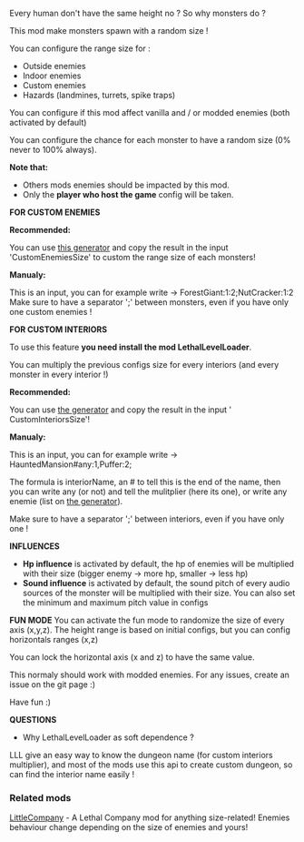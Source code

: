 Every human don't have the same height no ? So why monsters do ?

This mod make monsters spawn with a random size !

You can configure the range size for :

- Outside enemies
- Indoor enemies
- Custom enemies
- Hazards (landmines, turrets, spike traps)

You can configure if this mod affect vanilla and / or modded enemies (both activated by default)

You can configure the chance for each monster to have a random size (0% never to 100% always).

**Note that:**

- Others mods enemies should be impacted by this mod.
- Only the **player who host the game** config will be taken.

**FOR CUSTOM ENEMIES**

**Recommended:**

You can use [this generator](https://wexop.github.io/RandomEnemiesSizeCustomGeneraror) and copy the result in the
input 'CustomEnemiesSize' to custom the range size of each monsters!

**Manualy:**

This is an input, you can for example write -> ForestGiant:1:2;NutCracker:1:2 Make sure to have a separator ';' between
monsters, even if you have only one custom enemies !

**FOR CUSTOM INTERIORS**

To use this feature **you need install the mod LethalLevelLoader**.

You can multiply the previous configs size for every interiors (and every monster in every interior !)

**Recommended:**

You can use [the generator](https://wexop.github.io/RandomEnemiesSizeCustomGeneraror) and copy the result in the input '
CustomInteriorsSize'!

**Manualy:**

This is an input, you can for example write -> HauntedMansion#any:1,Puffer:2;

The formula is interiorName, an # to tell this is the end of the name, then you can write any (or not) and tell the
mulitplier (here its one), or write any enemie (list
on [the generator](https://wexop.github.io/RandomEnemiesSizeCustomGeneraror)).

Make sure to have a separator ';' between interiors, even if you have only one !

**INFLUENCES**

- **Hp influence** is activated by default, the hp of enemies will be multiplied with their size (bigger enemy -> more
  hp, smaller -> less hp)
- **Sound influence** is activated by default, the sound pitch of every audio sources of the monster will be multiplied
  with their size. You can also set the minimum and maximum pitch value in configs

**FUN MODE**
You can activate the fun mode to randomize the size of every axis (x,y,z). The height range is based on initial configs,
but you can config horizontals ranges (x,z)

You can lock the horizontal axis (x and z) to have the same value.

This normaly should work with modded enemies. For any issues, create an issue on the git page :)

Have fun :)

**QUESTIONS**

- Why LethalLevelLoader as soft dependence ?

LLL give an easy way to know the dungeon name (for custom interiors multiplier), and most of the mods use this api to
create custom dungeon, so can find the interior name easily !

### Related mods

[LittleCompany](https://thunderstore.io/c/lethal-company/p/Toybox/LittleCompany/) - A Lethal Company mod for anything size-related! Enemies behaviour change depending on the size of enemies and yours! 